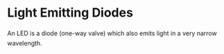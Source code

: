Light Emitting Diodes
=====================

<span style="line-height: 23px;">An LED is a diode (one-way valve) which also emits light in a very narrow wavelength.</span>
